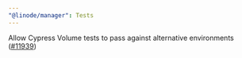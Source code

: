 ```yaml
---
"@linode/manager": Tests
---
```


Allow Cypress Volume tests to pass against alternative environments ([#11939](https://github.com/linode/manager/pull/11939))
